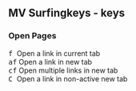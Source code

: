 ## MV Surfingkeys - keys

### Open Pages 

<div><span class="kbd-span"><kbd>f </kbd></span><span class="annotation">  Open a link in current tab</span></div>
<div><span class="kbd-span"><kbd>af</kbd></span><span class="annotation">  Open a link in new tab</span></div>
<div><span class="kbd-span"><kbd>cf</kbd></span><span class="annotation">  Open multiple links in new tab</span></div>
<div><span class="kbd-span"><kbd>C </kbd></span><span class="annotation">  Open a link in non-active new tab</span></div>
